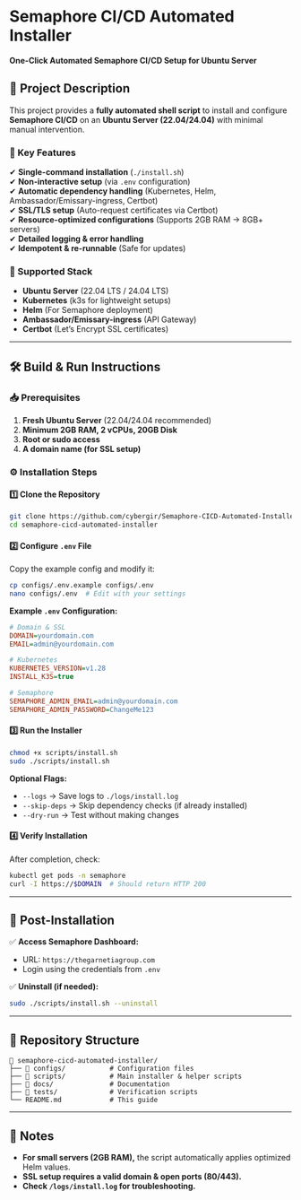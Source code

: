 # **Semaphore CI/CD Automated Installer**

**One-Click Automated Semaphore CI/CD Setup for Ubuntu Server**

## **🚀 Project Description**

This project provides a **fully automated shell script** to install and configure **Semaphore CI/CD** on an **Ubuntu Server (22.04/24.04)** with minimal manual intervention.

### **🔹 Key Features**

✔ **Single-command installation** (`./install.sh`)  
✔ **Non-interactive setup** (via `.env` configuration)  
✔ **Automatic dependency handling** (Kubernetes, Helm, Ambassador/Emissary-ingress, Certbot)  
✔ **SSL/TLS setup** (Auto-request certificates via Certbot)  
✔ **Resource-optimized configurations** (Supports 2GB RAM → 8GB+ servers)  
✔ **Detailed logging & error handling**  
✔ **Idempotent & re-runnable** (Safe for updates)

### **🔹 Supported Stack**

- **Ubuntu Server** (22.04 LTS / 24.04 LTS)
- **Kubernetes** (k3s for lightweight setups)
- **Helm** (For Semaphore deployment)
- **Ambassador/Emissary-ingress** (API Gateway)
- **Certbot** (Let’s Encrypt SSL certificates)

---

## **🛠️ Build & Run Instructions**

### **📥 Prerequisites**

1. **Fresh Ubuntu Server** (22.04/24.04 recommended)
2. **Minimum 2GB RAM, 2 vCPUs, 20GB Disk**
3. **Root or sudo access**
4. **A domain name (for SSL setup)**

### **⚙️ Installation Steps**

#### **1️⃣ Clone the Repository**

```bash
git clone https://github.com/cybergir/Semaphore-CICD-Automated-Installer.git
cd semaphore-cicd-automated-installer
```

#### **2️⃣ Configure `.env` File**

Copy the example config and modify it:

```bash
cp configs/.env.example configs/.env
nano configs/.env  # Edit with your settings
```

**Example `.env` Configuration:**

```ini
# Domain & SSL
DOMAIN=yourdomain.com
EMAIL=admin@yourdomain.com

# Kubernetes
KUBERNETES_VERSION=v1.28
INSTALL_K3S=true

# Semaphore
SEMAPHORE_ADMIN_EMAIL=admin@yourdomain.com
SEMAPHORE_ADMIN_PASSWORD=ChangeMe123
```

#### **3️⃣ Run the Installer**

```bash
chmod +x scripts/install.sh
sudo ./scripts/install.sh
```

**Optional Flags:**

- `--logs` → Save logs to `./logs/install.log`
- `--skip-deps` → Skip dependency checks (if already installed)
- `--dry-run` → Test without making changes

#### **4️⃣ Verify Installation**

After completion, check:

```bash
kubectl get pods -n semaphore
curl -I https://$DOMAIN  # Should return HTTP 200
```

---

## **📜 Post-Installation**

✅ **Access Semaphore Dashboard:**

- URL: `https://thegarnetiagroup.com`
- Login using the credentials from `.env`

✅ **Uninstall (if needed):**

```bash
sudo ./scripts/install.sh --uninstall
```

---

## **📂 Repository Structure**

```
📁 semaphore-cicd-automated-installer/
├── 📁 configs/           # Configuration files
├── 📁 scripts/           # Main installer & helper scripts
├── 📁 docs/              # Documentation
├── 📁 tests/             # Verification scripts
└── README.md            # This guide
```

---

## **📌 Notes**

- **For small servers (2GB RAM),** the script automatically applies optimized Helm values.
- **SSL setup requires a valid domain & open ports (80/443).**
- **Check `/logs/install.log` for troubleshooting.**
